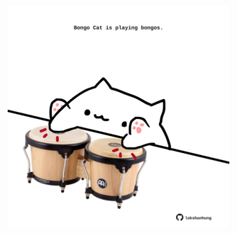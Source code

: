 <!-- built at 20/05/2021, 10:02:51 UTC -->
<p align="center">
  <img width="500" height="500" src="./ReadmeImage.svg">
</p>
